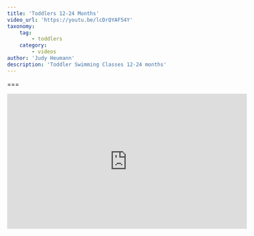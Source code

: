 ```yaml
---
title: 'Toddlers 12-24 Months'
video_url: 'https://youtu.be/lcDrQYAF54Y'
taxonomy:
    tag:
        - toddlers
    category:
        - videos
author: 'Judy Heumann'
description: 'Toddler Swimming Classes 12-24 months'
---
```




===

<iframe width="560" height="315" src="https://www.youtube.com/embed/lcDrQYAF54Y" frameborder="0" allowfullscreen></iframe>


